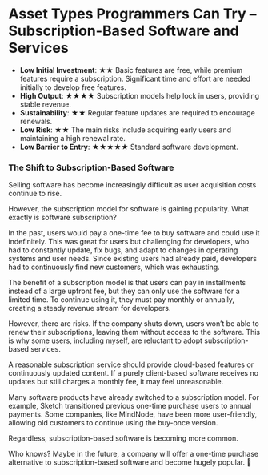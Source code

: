 # Asset Types Programmers Can Try – Subscription-Based Software and Services

- **Low Initial Investment**: ★★ Basic features are free, while premium features require a subscription. Significant time and effort are needed initially to develop free features.  
- **High Output**: ★★★★ Subscription models help lock in users, providing stable revenue.  
- **Sustainability**: ★★ Regular feature updates are required to encourage renewals.  
- **Low Risk**: ★★ The main risks include acquiring early users and maintaining a high renewal rate.  
- **Low Barrier to Entry**: ★★★★★ Standard software development.  

### The Shift to Subscription-Based Software  

Selling software has become increasingly difficult as user acquisition costs continue to rise.  

However, the subscription model for software is gaining popularity. What exactly is software subscription?  

In the past, users would pay a one-time fee to buy software and could use it indefinitely. This was great for users but challenging for developers, who had to constantly update, fix bugs, and adapt to changes in operating systems and user needs. Since existing users had already paid, developers had to continuously find new customers, which was exhausting.  

The benefit of a subscription model is that users can pay in installments instead of a large upfront fee, but they can only use the software for a limited time. To continue using it, they must pay monthly or annually, creating a steady revenue stream for developers.  

However, there are risks. If the company shuts down, users won’t be able to renew their subscriptions, leaving them without access to the software. This is why some users, including myself, are reluctant to adopt subscription-based services.  

A reasonable subscription service should provide cloud-based features or continuously updated content. If a purely client-based software receives no updates but still charges a monthly fee, it may feel unreasonable.  

Many software products have already switched to a subscription model. For example, Sketch transitioned previous one-time purchase users to annual payments. Some companies, like MindNode, have been more user-friendly, allowing old customers to continue using the buy-once version.  

Regardless, subscription-based software is becoming more common.  

Who knows? Maybe in the future, a company will offer a one-time purchase alternative to subscription-based software and become hugely popular. 🤣
